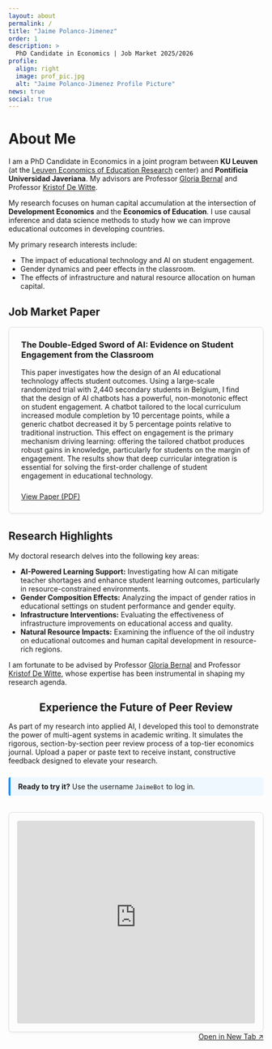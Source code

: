 ```yaml
---
layout: about
permalink: /
title: "Jaime Polanco-Jimenez"
order: 1
description: >
  PhD Candidate in Economics | Job Market 2025/2026
profile:
  align: right
  image: prof_pic.jpg
  alt: "Jaime Polanco-Jimenez Profile Picture"   
news: true
social: true
---
```


# About Me

I am a PhD Candidate in Economics in a joint program between **KU Leuven** (at the [Leuven Economics of Education Research](https://research.kuleuven.be/portal/en/project/3H240489) center) and **Pontificia Universidad Javeriana**. My advisors are Professor [Gloria Bernal](https://cea.javeriana.edu.co/w/facultad-de-cea-profesores-econom%C3%8Da-17?redirect=%2Fprofesores) and Professor [Kristof De Witte](https://www.kuleuven.be/wieiswie/en/person/00049626).

My research focuses on human capital accumulation at the intersection of **Development Economics** and the **Economics of Education**. I use causal inference and data science methods to study how we can improve educational outcomes in developing countries.

My primary research interests include:
*   The impact of educational technology and AI on student engagement.
*   Gender dynamics and peer effects in the classroom.
*   The effects of infrastructure and natural resource allocation on human capital.




## Job Market Paper 

<div class="jmp-container" style="border: 1px solid #ddd; padding: 1.5rem; border-radius: 8px; margin-bottom: 2rem; box-shadow: 0 2px 4px rgba(0,0,0,0.05);">
  <h3 style="margin-top: 0;">The Double-Edged Sword of AI: Evidence on Student Engagement from the Classroom</h3>
  <p class="text-justify" style="margin-bottom: 1.5rem;">
    This paper investigates how the design of an AI educational technology affects student outcomes. Using a large-scale randomized trial with 2,440 secondary students in Belgium, I find that the design of AI chatbots has a powerful, non-monotonic effect on student engagement. A chatbot tailored to the local curriculum increased module completion by 10 percentage points, while a generic chatbot decreased it by 5 percentage points relative to traditional instruction. This effect on engagement is the primary mechanism driving learning: offering the tailored chatbot produces robust gains in knowledge, particularly for students on the margin of engagement. The results show that deep curricular integration is essential for solving the first-order challenge of student engagement in educational technology.
  </p>
  <a href="assets/docs/Job_Market_Paper.pdf" class="btn btn-primary" target="_blank" rel="noopener noreferrer">View Paper (PDF)</a>
</div>

## Research Highlights

My doctoral research delves into the following key areas:

*   **AI-Powered Learning Support:** Investigating how AI can mitigate teacher shortages and enhance student learning outcomes, particularly in resource-constrained environments.
*   **Gender Composition Effects:** Analyzing the impact of gender ratios in educational settings on student performance and gender equity.
*   **Infrastructure Interventions:** Evaluating the effectiveness of infrastructure improvements on educational access and quality.
*   **Natural Resource Impacts:** Examining the influence of the oil industry on educational outcomes and human capital development in resource-rich regions.

I am fortunate to be advised by Professor [Gloria Bernal](https://cea.javeriana.edu.co/w/facultad-de-cea-profesores-econom%C3%8Da-17?redirect=%2Fprofesores) and Professor [Kristof De Witte](https://www.kuleuven.be/wieiswie/en/person/00049626), whose expertise has been instrumental in shaping my research agenda.


<h2 style="text-align: center; margin-bottom: 1rem;">Experience the Future of Peer Review</h2>

<p class="text-justify" style="margin-bottom: 1.5rem;">
  As part of my research into applied AI, I developed this tool to demonstrate the power of multi-agent systems in academic writing. It simulates the rigorous, section-by-section peer review process of a top-tier economics journal. Upload a paper or paste text to receive instant, constructive feedback designed to elevate your research.
</p>

<!-- A styled "callout" box for instructions -->
<div style="background-color: #f0f8ff; border-left: 4px solid #1e90ff; padding: 10px 15px; margin-bottom: 2rem; border-radius: 4px;">
  <strong>Ready to try it?</strong> Use the username <code>JaimeBot</code> to log in.
</div>


<div class="ai-agent-container" style="border: 1px solid #ddd; padding: 1rem; border-radius: 8px; margin-top: 2rem; box-shadow: 0 2px 4px rgba(0,0,0,0.05);">
<iframe
src="https://econ-ai-multi-agent-paper-reviewer-667403711390.us-west1.run.app"
style="width: 100%; height: 400px; border: none; border-radius: 4px;"
title="AI Paper Analyzer Economics">
</iframe>
</div>

<div class="ai-agent-container" style="...">
  <div style="display: flex; justify-content: flex-end; margin-bottom: 0.5rem;">
    <!-- The "btn" and "btn-sm" classes should match your Jekyll theme's styling -->
    <a href="https://econ-ai-multi-agent-paper-reviewer-667403711390.us-west1.run.app" target="_blank" rel="noopener noreferrer" class="btn btn-sm">
      Open in New Tab ↗
    </a>
  </div>


</div>

<!-- Google tag (gtag.js) -->
<script async src="https://www.googletagmanager.com/gtag/js?id=G-EHXV39ZW0B"></script>
<script>
  window.dataLayer = window.dataLayer || [];
  function gtag(){dataLayer.push(arguments);}
  gtag('js', new Date());

  gtag('config', 'G-EHXV39ZW0B');
</script>
